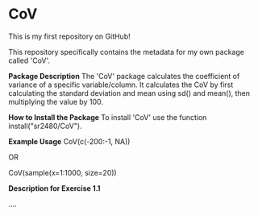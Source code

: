 # CoV
This is my first repository on GitHub!

This repository specifically contains the metadata for my own package called 'CoV'.

**Package Description**
The 'CoV' package calculates the coefficient of variance of a specific variable/column. It calculates the CoV by first calculating the standard deviation and mean using sd() and  mean(), then multiplying the value by 100. 

**How to Install the Package**
To install 'CoV' use the function install("sr2480/CoV").

**Example Usage**
CoV(c(-200:-1, NA))

OR

CoV(sample(x=1:1000, size=20))

**Description for Exercise 1.1**

....
